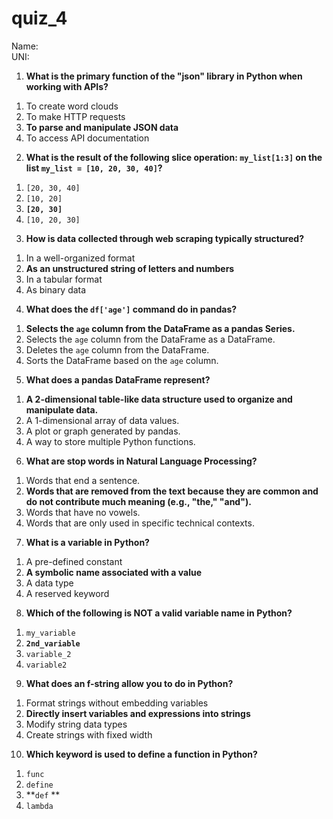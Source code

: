 # quiz_4

Name: <br>
UNI:

1. **What is the primary function of the "json" library in Python when working with APIs?**
1) To create word clouds
1) To make HTTP requests
1) **To parse and manipulate JSON data**
1) To access API documentation

2. **What is the result of the following slice operation: `my_list[1:3]` on the list `my_list = [10, 20, 30, 40]`?**  
1) `[20, 30, 40]`
2) `[10, 20]`
3) **`[20, 30]`**
4) `[10, 20, 30]`

3. **How is data collected through web scraping typically structured?**
1) In a well-organized format
1) **As an unstructured string of letters and numbers**
1) In a tabular format
1) As binary data

4. **What does the `df['age']` command do in pandas?**
1) **Selects the `age` column from the DataFrame as a pandas Series.**
1) Selects the `age` column from the DataFrame as a DataFrame.
1) Deletes the `age` column from the DataFrame.
1) Sorts the DataFrame based on the `age` column.

5. **What does a pandas DataFrame represent?**
1) **A 2-dimensional table-like data structure used to organize and manipulate data.**
2) A 1-dimensional array of data values.
3) A plot or graph generated by pandas.
4) A way to store multiple Python functions.

6. **What are stop words in Natural Language Processing?**
1) Words that end a sentence.
2) **Words that are removed from the text because they are common and do not contribute much meaning (e.g., "the," "and").**
3) Words that have no vowels.
4) Words that are only used in specific technical contexts.

7. **What is a variable in Python?**
1) A pre-defined constant
2) **A symbolic name associated with a value**
3) A data type
4) A reserved keyword

8. **Which of the following is NOT a valid variable name in Python?**  
1) `my_variable`
2) **`2nd_variable`**
3) `variable_2`
4) `variable2`

9. **What does an f-string allow you to do in Python?**  
1) Format strings without embedding variables
2) **Directly insert variables and expressions into strings**
3) Modify string data types
4) Create strings with fixed width

10. **Which keyword is used to define a function in Python?**  
1) `func`  
2) `define`  
3) **`def` ** 
4) `lambda`


